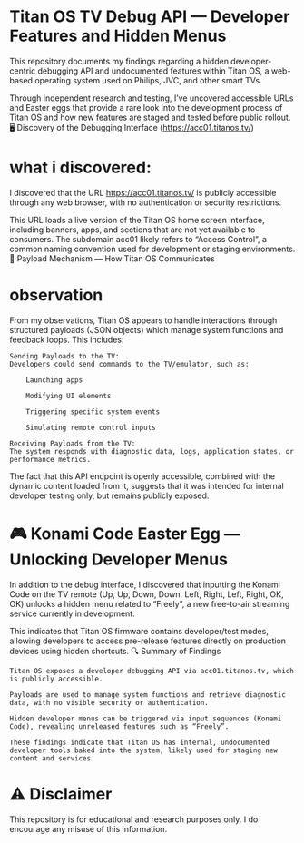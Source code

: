 # Titan OS TV Debug API — Developer Features and Hidden Menus

This repository documents my findings regarding a hidden developer-centric debugging API and undocumented features within Titan OS, a web-based operating system used on Philips, JVC, and other smart TVs.

Through independent research and testing, I’ve uncovered accessible URLs and Easter eggs that provide a rare look into the development process of Titan OS and how new features are staged and tested before public rollout.
🖥️ Discovery of the Debugging Interface (https://acc01.titanos.tv/)

# what i discovered: 

I discovered that the URL https://acc01.titanos.tv/ is publicly accessible through any web browser, with no authentication or security restrictions.

This URL loads a live version of the Titan OS home screen interface, including banners, apps, and sections that are not yet available to consumers. The subdomain acc01 likely refers to “Access Control”, a common naming convention used for development or staging environments.
📨 Payload Mechanism — How Titan OS Communicates

# observation

From my observations, Titan OS appears to handle interactions through structured payloads (JSON objects) which manage system functions and feedback loops. This includes:

    Sending Payloads to the TV:
    Developers could send commands to the TV/emulator, such as:

        Launching apps

        Modifying UI elements

        Triggering specific system events

        Simulating remote control inputs

    Receiving Payloads from the TV:
    The system responds with diagnostic data, logs, application states, or performance metrics.

The fact that this API endpoint is openly accessible, combined with the dynamic content loaded from it, suggests that it was intended for internal developer testing only, but remains publicly exposed.

# 🎮 Konami Code Easter Egg — Unlocking Developer Menus

In addition to the debug interface, I discovered that inputting the Konami Code on the TV remote (Up, Up, Down, Down, Left, Right, Left, Right, OK, OK) unlocks a hidden menu related to “Freely”, a new free-to-air streaming service currently in development.

This indicates that Titan OS firmware contains developer/test modes, allowing developers to access pre-release features directly on production devices using hidden shortcuts.
🔍 Summary of Findings

    Titan OS exposes a developer debugging API via acc01.titanos.tv, which is publicly accessible.

    Payloads are used to manage system functions and retrieve diagnostic data, with no visible security or authentication.

    Hidden developer menus can be triggered via input sequences (Konami Code), revealing unreleased features such as “Freely”.

    These findings indicate that Titan OS has internal, undocumented developer tools baked into the system, likely used for staging new content and services.

# ⚠️ Disclaimer

This repository is for educational and research purposes only.
I do encourage any misuse of this information.
